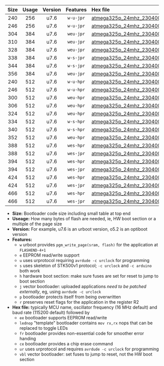 |Size|Usage|Version|Features|Hex file|
|:-:|:-:|:-:|:-:|:--|
|240|256|u7.6|`w-u-jpr`|[atmega325p_24mhz_230400bps_ur_vbl.hex](https://raw.githubusercontent.com/stefanrueger/urboot/main/atmega325p_24mhz_230400bps_ur_vbl.hex)|
|246|256|u7.6|`w-u-jpr`|[atmega325p_24mhz_230400bps_lednop_ur_vbl.hex](https://raw.githubusercontent.com/stefanrueger/urboot/main/atmega325p_24mhz_230400bps_lednop_ur_vbl.hex)|
|304|384|u7.6|`weu-jpr`|[atmega325p_24mhz_230400bps_ee_ur_vbl.hex](https://raw.githubusercontent.com/stefanrueger/urboot/main/atmega325p_24mhz_230400bps_ee_ur_vbl.hex)|
|310|384|u7.6|`weu-jpr`|[atmega325p_24mhz_230400bps_ee_lednop_ur_vbl.hex](https://raw.githubusercontent.com/stefanrueger/urboot/main/atmega325p_24mhz_230400bps_ee_lednop_ur_vbl.hex)|
|328|384|u7.6|`weu-jpr`|[atmega325p_24mhz_230400bps_ee_lednop_fr_ur_vbl.hex](https://raw.githubusercontent.com/stefanrueger/urboot/main/atmega325p_24mhz_230400bps_ee_lednop_fr_ur_vbl.hex)|
|338|384|u7.6|`w-s-jpr`|[atmega325p_24mhz_230400bps_vbl.hex](https://raw.githubusercontent.com/stefanrueger/urboot/main/atmega325p_24mhz_230400bps_vbl.hex)|
|344|384|u7.6|`w-s-jpr`|[atmega325p_24mhz_230400bps_lednop_vbl.hex](https://raw.githubusercontent.com/stefanrueger/urboot/main/atmega325p_24mhz_230400bps_lednop_vbl.hex)|
|356|384|u7.6|`weu-jpr`|[atmega325p_24mhz_230400bps_ee_lednop_fr_ce_ur_vbl.hex](https://raw.githubusercontent.com/stefanrueger/urboot/main/atmega325p_24mhz_230400bps_ee_lednop_fr_ce_ur_vbl.hex)|
|240|512|u7.6|`w-u-hpr`|[atmega325p_24mhz_230400bps_ur.hex](https://raw.githubusercontent.com/stefanrueger/urboot/main/atmega325p_24mhz_230400bps_ur.hex)|
|246|512|u7.6|`w-u-hpr`|[atmega325p_24mhz_230400bps_lednop_ur.hex](https://raw.githubusercontent.com/stefanrueger/urboot/main/atmega325p_24mhz_230400bps_lednop_ur.hex)|
|300|512|u7.6|`weu-hpr`|[atmega325p_24mhz_230400bps_ee_ur.hex](https://raw.githubusercontent.com/stefanrueger/urboot/main/atmega325p_24mhz_230400bps_ee_ur.hex)|
|306|512|u7.6|`weu-hpr`|[atmega325p_24mhz_230400bps_ee_lednop_ur.hex](https://raw.githubusercontent.com/stefanrueger/urboot/main/atmega325p_24mhz_230400bps_ee_lednop_ur.hex)|
|324|512|u7.6|`weu-hpr`|[atmega325p_24mhz_230400bps_ee_lednop_fr_ur.hex](https://raw.githubusercontent.com/stefanrueger/urboot/main/atmega325p_24mhz_230400bps_ee_lednop_fr_ur.hex)|
|334|512|u7.6|`w-s-hpr`|[atmega325p_24mhz_230400bps.hex](https://raw.githubusercontent.com/stefanrueger/urboot/main/atmega325p_24mhz_230400bps.hex)|
|340|512|u7.6|`w-s-hpr`|[atmega325p_24mhz_230400bps_lednop.hex](https://raw.githubusercontent.com/stefanrueger/urboot/main/atmega325p_24mhz_230400bps_lednop.hex)|
|352|512|u7.6|`weu-hpr`|[atmega325p_24mhz_230400bps_ee_lednop_fr_ce_ur.hex](https://raw.githubusercontent.com/stefanrueger/urboot/main/atmega325p_24mhz_230400bps_ee_lednop_fr_ce_ur.hex)|
|388|512|u7.6|`wes-hpr`|[atmega325p_24mhz_230400bps_ee.hex](https://raw.githubusercontent.com/stefanrueger/urboot/main/atmega325p_24mhz_230400bps_ee.hex)|
|388|512|u7.6|`wes-jpr`|[atmega325p_24mhz_230400bps_ee_vbl.hex](https://raw.githubusercontent.com/stefanrueger/urboot/main/atmega325p_24mhz_230400bps_ee_vbl.hex)|
|394|512|u7.6|`wes-hpr`|[atmega325p_24mhz_230400bps_ee_lednop.hex](https://raw.githubusercontent.com/stefanrueger/urboot/main/atmega325p_24mhz_230400bps_ee_lednop.hex)|
|394|512|u7.6|`wes-jpr`|[atmega325p_24mhz_230400bps_ee_lednop_vbl.hex](https://raw.githubusercontent.com/stefanrueger/urboot/main/atmega325p_24mhz_230400bps_ee_lednop_vbl.hex)|
|424|512|u7.6|`wes-hpr`|[atmega325p_24mhz_230400bps_ee_lednop_fr.hex](https://raw.githubusercontent.com/stefanrueger/urboot/main/atmega325p_24mhz_230400bps_ee_lednop_fr.hex)|
|424|512|u7.6|`wes-jpr`|[atmega325p_24mhz_230400bps_ee_lednop_fr_vbl.hex](https://raw.githubusercontent.com/stefanrueger/urboot/main/atmega325p_24mhz_230400bps_ee_lednop_fr_vbl.hex)|
|466|512|u7.6|`wes-hpr`|[atmega325p_24mhz_230400bps_ee_lednop_fr_ce.hex](https://raw.githubusercontent.com/stefanrueger/urboot/main/atmega325p_24mhz_230400bps_ee_lednop_fr_ce.hex)|
|466|512|u7.6|`wes-jpr`|[atmega325p_24mhz_230400bps_ee_lednop_fr_ce_vbl.hex](https://raw.githubusercontent.com/stefanrueger/urboot/main/atmega325p_24mhz_230400bps_ee_lednop_fr_ce_vbl.hex)|

- **Size:** Bootloader code size including small table at top end
- **Useage:** How many bytes of flash are needed, ie, HW boot section or a multiple of the page size
- **Version:** For example, u7.6 is an urboot version, o5.2 is an optiboot version
- **Features:**
  + `w` urboot provides `pgm_write_page(sram, flash)` for the application at `FLASHEND-4+1`
  + `e` EEPROM read/write support
  + `u` uses urprotocol requiring `avrdude -c urclock` for programming
  + `s` uses skeleton of STK500v1 protocol; `-c urclock` and `-c arduino` both work
  + `h` hardware boot section: make sure fuses are set for reset to jump to boot section
  + `j` vector bootloader: uploaded applications *need to be patched externally*, eg, using `avrdude -c urclock`
  + `p` bootloader protects itself from being overwritten
  + `r` preserves reset flags for the application in the register R2
- **Hex file:** typically MCU name, oscillator frequency (16 MHz default) and baud rate (115200 default) followed by
  + `ee` bootloader supports EEPROM read/write
  + `lednop` "template" bootloader contains `mov rx,rx` nops that can be replaced to toggle LEDs
  + `fr` bootloader provides non-essential code for smoother error handing
  + `ce` bootloader provides a chip erase command
  + `ur` uses urprotocol and requires `avrdude -c urclock` for programming
  + `vbl` vector bootloader: set fuses to jump to reset, not the HW boot section

